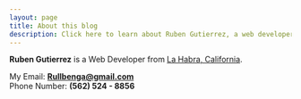 ```yaml
---
layout: page
title: About this blog
description: Click here to learn about Ruben Gutierrez, a web developer from La Habra, CA.
---
```


**Ruben Gutierrez** is a Web Developer from [La Habra, California](https://en.wikipedia.org/wiki/Vilnius). 

My Email: **Rullbenga@gmail.com**<br>
Phone Number: **(562) 524 - 8856**